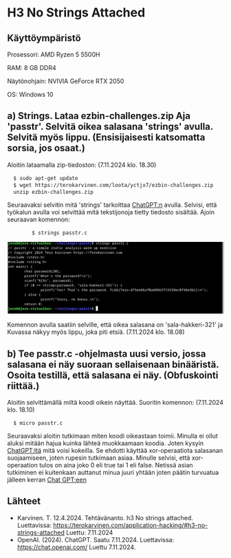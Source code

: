 # H3 No Strings Attached

## Käyttöympäristö

Prosessori: AMD Ryzen 5 5500H

RAM: 8 GB DDR4

Näytönohjain: NVIVIA GeForce RTX 2050

OS: Windows 10

## a) Strings. Lataa ezbin-challenges.zip Aja 'passtr'. Selvitä oikea salasana 'strings' avulla. Selvitä myös lippu. (Ensisijaisesti katsomatta sorsia, jos osaat.) 

Aloitin lataamalla zip-tiedoston: (7.11.2024 klo. 18.30)

      $ sudo apt-get update
      $ wget https://terokarvinen.com/loota/yctjx7/ezbin-challenges.zip
      unzip ezbin-challenges.zip

Seuraavaksi selvitin mitä 'strings' tarkoittaa [ChatGPT:n](https://chatgpt.com/) avulla. Selvisi, että työkalun avulla voi selvittää mitä tekstijonoja tietty tiedosto sisältää. Ajoin seuraavan komennon: 

            $ strings passtr.c


![strings](Kuvat/strings.png)    

Komennon avulla saatiin selville, että oikea salasana on 'sala-hakkeri-321' ja Kuvassa näkyy myös lippu, joka piti etsiä. (7.11.2024 klo. 18.08)

## b) Tee passtr.c -ohjelmasta uusi versio, jossa salasana ei näy suoraan sellaisenaan binääristä. Osoita testillä, että salasana ei näy. (Obfuskointi riittää.) 

Aloitin selvittämällä miltä koodi oikein näyttää. Suoritin komennon: (7.11.2024 klo. 18.10)

      $ micro passtr.c

Seuraavaksi aloitin tutkimaan miten koodi oikeastaan toimii. Minulla ei ollut aluksi mitään hajua kuinka lähteä muokkaamaan koodia. Joten kysyin [ChatGPT:ltä](https://chat.openai.com/) mitä voisi kokeilla. Se ehdotti käyttää xor-operaatiota salasanan suojaamiseen, joten rupesin tutkimaan asiaa. Minulle selvisi, että xor-operaation tulos on aina joko 0 eli true tai 1 eli false. Netissä asian tutkiminen ei kuitenkaan auttanut minua juuri yhtään joten päätin turvuatua jälleen kerran [Chat GPT:een](https://chat.openai.com/) 

## Lähteet

- Karvinen. T. 12.4.2024. Tehtävänanto. h3 No strings attached. Luettavissa: https://terokarvinen.com/application-hacking/#h3-no-strings-attached Luettu: 7.11.2024
- OpenAI. (2024). ChatGPT. Saatu 7.11.2024. Luettavissa: https://chat.openai.com/ Luettu 7.11.2024.
